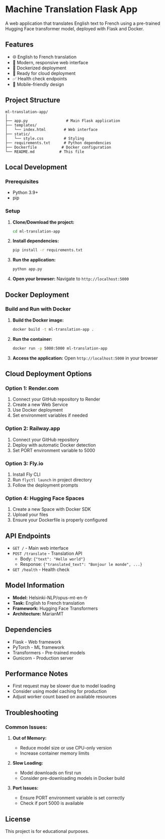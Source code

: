# Machine Translation Flask App

A web application that translates English text to French using a pre-trained Hugging Face transformer model, deployed with Flask and Docker.

## Features

- 🌐 English to French translation
- 🎨 Modern, responsive web interface
- 🐳 Dockerized deployment
- 🚀 Ready for cloud deployment
- ✅ Health check endpoints
- 📱 Mobile-friendly design

## Project Structure

```
ml-translation-app/
│
├── app.py                 # Main Flask application
├── templates/
│   └── index.html        # Web interface
├── static/
│   └── style.css         # Styling
├── requirements.txt      # Python dependencies
├── Dockerfile           # Docker configuration
└── README.md           # This file
```

## Local Development

### Prerequisites
- Python 3.9+
- pip

### Setup

1. **Clone/Download the project:**
   ```bash
   cd ml-translation-app
   ```

2. **Install dependencies:**
   ```bash
   pip install -r requirements.txt
   ```

3. **Run the application:**
   ```bash
   python app.py
   ```

4. **Open your browser:**
   Navigate to `http://localhost:5000`

## Docker Deployment

### Build and Run with Docker

1. **Build the Docker image:**
   ```bash
   docker build -t ml-translation-app .
   ```

2. **Run the container:**
   ```bash
   docker run -p 5000:5000 ml-translation-app
   ```

3. **Access the application:**
   Open `http://localhost:5000` in your browser

## Cloud Deployment Options

### Option 1: Render.com
1. Connect your GitHub repository to Render
2. Create a new Web Service
3. Use Docker deployment
4. Set environment variables if needed

### Option 2: Railway.app
1. Connect your GitHub repository
2. Deploy with automatic Docker detection
3. Set PORT environment variable to 5000

### Option 3: Fly.io
1. Install Fly CLI
2. Run `flyctl launch` in project directory
3. Follow the deployment prompts

### Option 4: Hugging Face Spaces
1. Create a new Space with Docker SDK
2. Upload your files
3. Ensure your Dockerfile is properly configured

## API Endpoints

- `GET /` - Main web interface
- `POST /translate` - Translation API
  - Body: `{"text": "Hello world"}`
  - Response: `{"translated_text": "Bonjour le monde", ...}`
- `GET /health` - Health check

## Model Information

- **Model:** Helsinki-NLP/opus-mt-en-fr
- **Task:** English to French translation
- **Framework:** Hugging Face Transformers
- **Architecture:** MarianMT

## Dependencies

- Flask - Web framework
- PyTorch - ML framework
- Transformers - Pre-trained models
- Gunicorn - Production server

## Performance Notes

- First request may be slower due to model loading
- Consider using model caching for production
- Adjust worker count based on available resources

## Troubleshooting

### Common Issues:

1. **Out of Memory:**
   - Reduce model size or use CPU-only version
   - Increase container memory limits

2. **Slow Loading:**
   - Model downloads on first run
   - Consider pre-downloading models in Docker build

3. **Port Issues:**
   - Ensure PORT environment variable is set correctly
   - Check if port 5000 is available

## License

This project is for educational purposes.